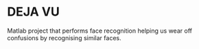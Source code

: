 # DEJA VU
 Matlab project that performs face recognition helping us wear off confusions by recognising similar faces.
